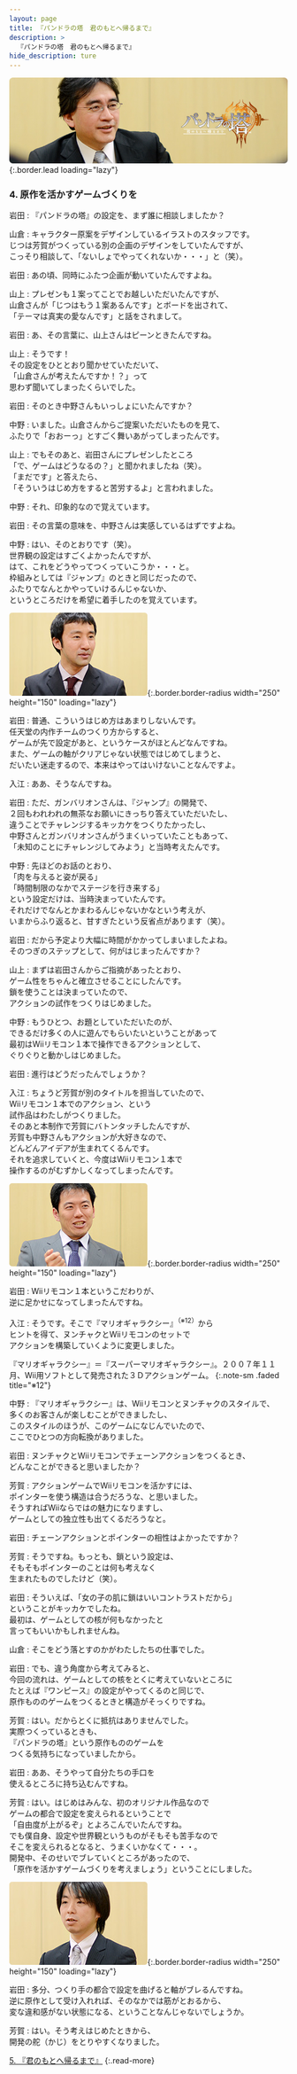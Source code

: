 ```yaml
---
layout: page
title: 『パンドラの塔　君のもとへ帰るまで』
description: >
  『パンドラの塔　君のもとへ帰るまで』
hide_description: ture
---
```


![](/others/interviews/jp/wii/sx3j/vol1/img/mainvisual4.jpg){:.border.lead loading="lazy"}

### 4. 原作を活かすゲームづくりを

岩田
: 『パンドラの塔』の設定を、まず誰に相談しましたか？

山倉
: キャラクター原案をデザインしているイラストのスタッフです。<br>じつは芳賀がつくっている別の企画のデザインをしていたんですが、<br>こっそり相談して、「ないしょでやってくれないか・・・」と（笑）。

岩田
: あの頃、同時にふたつ企画が動いていたんですよね。

山上
: プレゼンも１案ってことでお越しいただいたんですが、<br>山倉さんが「じつはもう１案あるんです」とボードを出されて、<br>「テーマは真実の愛なんです」と話をされまして。

岩田
: あ、その言葉に、山上さんはピーンときたんですね。

山上
: そうです！<br>その設定をひととおり聞かせていただいて、<br>「山倉さんが考えたんですか！？」って<br>思わず聞いてしまったくらいでした。

岩田
: そのとき中野さんもいっしょにいたんですか？

中野
: いました。山倉さんからご提案いただいたものを見て、<br>ふたりで「おおーっ」とすごく舞いあがってしまったんです。

山上
: でもそのあと、岩田さんにプレゼンしたところ<br>「で、ゲームはどうなるの？」と聞かれましたね（笑）。<br>「まだです」と答えたら、<br>「そういうはじめ方をすると苦労するよ」と言われました。

中野
: それ、印象的なので覚えています。

岩田
: その言葉の意味を、中野さんは実感しているはずですよね。

中野
: はい、そのとおりです（笑）。<br>世界観の設定はすごくよかったんですが、<br>はて、これをどうやってつくっていこうか・・・と。<br>枠組みとしては『ジャンプ』のときと同じだったので、<br>ふたりでなんとかやっていけるんじゃないか、<br>というところだけを希望に着手したのを覚えています。

![](/others/interviews/jp/wii/sx3j/vol1/img/photo13.jpg){:.border.border-radius width="250" height="150" loading="lazy"}

岩田
: 普通、こういうはじめ方はあまりしないんです。<br>任天堂の内作チームのつくり方からすると、<br>ゲームが先で設定があと、というケースがほとんどなんですね。<br>また、ゲームの軸がクリアじゃない状態ではじめてしまうと、<br>だいたい迷走するので、本来はやってはいけないことなんですよ。

入江
: ああ、そうなんですね。 

岩田
: ただ、ガンバリオンさんは、『ジャンプ』の開発で、<br>２回もわれわれの無茶なお願いにきっちり答えていただいたし、<br>違うことでチャレンジするキッカケをつくりたかったし、<br>中野さんとガンバリオンさんがうまくいっていたこともあって、<br>「未知のことにチャレンジしてみよう」と当時考えたんです。

中野
: 先ほどのお話のとおり、<br>「肉を与えると姿が戻る」<br>「時間制限のなかでステージを行き来する」<br>という設定だけは、当時決まっていたんです。<br>それだけでなんとかまわるんじゃないかなという考えが、<br>いまからふり返ると、甘すぎたという反省点があります（笑）。

岩田
: だから予定より大幅に時間がかかってしまいましたよね。<br>そのつぎのステップとして、何がはじまったんですか？ 

山上
: まずは岩田さんからご指摘があったとおり、<br>ゲーム性をちゃんと確立させることにしたんです。<br>鎖を使うことは決まっていたので、<br>アクションの試作をつくりはじめました。

中野
: もうひとつ、お題としていただいたのが、<br>できるだけ多くの人に遊んでもらいたいということがあって<br>最初はWiiリモコン１本で操作できるアクションとして、<br>ぐりぐりと動かしはじめました。

岩田
: 進行はどうだったんでしょうか？

入江
: ちょうど芳賀が別のタイトルを担当していたので、<br>Wiiリモコン１本でのアクション、という<br>試作品はわたしがつくりました。<br>そのあと本制作で芳賀にバトンタッチしたんですが、<br>芳賀も中野さんもアクションが大好きなので、<br>どんどんアイデアが生まれてくるんです。<br>それを追求していくと、今度はWiiリモコン１本で<br>操作するのがむずかしくなってしまったんです。

![](/others/interviews/jp/wii/sx3j/vol1/img/photo14.jpg){:.border.border-radius width="250" height="150" loading="lazy"}

岩田
: Wiiリモコン１本というこだわりが、<br>逆に足かせになってしまったんですね。

入江
: そうです。そこで『マリオギャラクシー』<sup>（※12）</sup>から<br>ヒントを得て、ヌンチャクとWiiリモコンのセットで<br>アクションを構築していくように変更しました。

『マリオギャラクシー』＝『スーパーマリオギャラクシー』。２００７年１１月、Wii用ソフトとして発売された３Ｄアクションゲーム。
{:.note-sm .faded title="※12"}

中野
: 『マリオギャラクシー』は、Wiiリモコンとヌンチャクのスタイルで、<br>多くのお客さんが楽しむことができましたし、<br>このスタイルのほうが、このゲームになじんでいたので、<br>ここでひとつの方向転換がありました。

岩田
: ヌンチャクとWiiリモコンでチェーンアクションをつくるとき、<br>どんなことができると思いましたか？

芳賀
: アクションゲームでWiiリモコンを活かすには、<br>ポインターを使う構造は合うだろうな、と思いました。<br>そうすればWiiならではの魅力になりますし、<br>ゲームとしての独立性も出てくるだろうなと。

岩田
: チェーンアクションとポインターの相性はよかったですか？

芳賀
: そうですね。もっとも、鎖という設定は、<br>そもそもポインターのことは何も考えなく<br>生まれたものでしたけど（笑）。

岩田
: そういえば、「女の子の肌に鎖はいいコントラストだから」<br>ということがキッカケでしたね。<br>最初は、ゲームとしての核が何もなかったと<br>言ってもいいかもしれませんね。

山倉
: そこをどう落とすのかがわたしたちの仕事でした。

岩田
: でも、違う角度から考えてみると、<br>今回の流れは、ゲームとしての核をとくに考えていないところに<br>たとえば『ワンピース』の設定がやってくるのと同じで、<br>原作もののゲームをつくるときと構造がそっくりですね。

芳賀
: はい。だからとくに抵抗はありませんでした。<br>実際つくっているときも、<br>『パンドラの塔』という原作もののゲームを<br>つくる気持ちになっていましたから。

岩田
: ああ、そうやって自分たちの手口を<br>使えるところに持ち込むんですね。

芳賀
: はい。はじめはみんな、初のオリジナル作品なので<br>ゲームの都合で設定を変えられるということで<br>「自由度が上がるぞ」とよろこんでいたんですね。<br>でも僕自身、設定や世界観というものがそもそも苦手なので<br>そこを変えられるとなると、うまくいかなくて・・・。<br>開発中、そのせいでブレていくところがあったので、<br>「原作を活かすゲームづくりを考えましょう」ということにしました。

![](/others/interviews/jp/wii/sx3j/vol1/img/photo15.jpg){:.border.border-radius width="250" height="150" loading="lazy"}

岩田
: 多分、つくり手の都合で設定を曲げると軸がブレるんですね。<br>逆に原作として受け入れれば、そのなかでは筋がとおるから、<br>変な違和感がない状態になる、ということなんじゃないでしょうか。

芳賀
: はい。そう考えはじめたときから、<br>開発の舵（かじ）をとりやすくなりました。

[5. 『君のもとへ帰るまで』](5.md)
{:.read-more}

